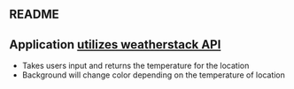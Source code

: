 ## README

## Application [utilizes weatherstack API]([https://www.google.com](https://weatherstack.com))

- Takes users input and returns the temperature for the location
- Background will change color depending on the temperature of location

